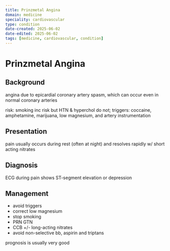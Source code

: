 ```yaml
---
title: Prinzmetal Angina
domain: medicine
speciality: cardiovascular
type: condition
date-created: 2025-06-02
date-edited: 2025-06-02
tags: [medicine, cardiovascular, condition]
---
```


# Prinzmetal Angina

## Background
angina due to epicardial coronary artery spasm, which can occur even in normal coronary arteries

risk: smoking inc risk but HTN & hyperchol do not;
triggers: coccaine, amphetamine, marijuana, low magnesium, and artery instrumentation

## Presentation
pain usually occurs during rest (often at night) and resolves rapidly w/ short acting nitrates

## Diagnosis
ECG during pain shows ST-segment elevation or depression

## Management

- avoid triggers
- correct low magnesium
- stop smoking
- PRN GTN
- CCB +/- long-acting nitrates
- avoid non-selective bb, aspirin and triptans

prognosis is usually very good
